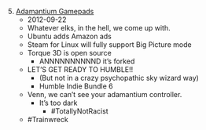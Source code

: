 5. [Adamantium Gamepads](https://linuxgamecast.com/2012/09/linuxgamecast-weekly-ep05-adamantium-gamepads/)
   * 2012-09-22
   * Whatever elks, in the hell, we come up with.
   * Ubuntu adds Amazon ads
   * Steam for Linux will fully support Big Picture mode
   * Torque 3D is open source
      * ANNNNNNNNNND it’s forked
   * LET’S GET READY TO HUMBLE!!
      * (But not in a crazy psychopathic sky wizard way)
      * Humble Indie Bundle 6
   * Venn, we can’t see your adamantium controller.
      * It’s too dark
         * #TotallyNotRacist
   * #Trainwreck
